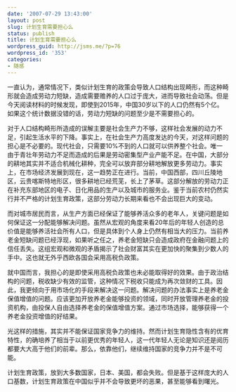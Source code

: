 ```yaml
---
date: '2007-07-29 13:43:00'
layout: post
slug: 计划生育需要担心么
status: publish
title: 计划生育需要担心么
wordpress_guid: http://jsms.me/?p=76
wordpress_id: '353'
categories:
- 随感
---
```


一直认为，通常情况下，类似计划生育的政策会导致人口结构出现畸形，而这种畸形就会造成劳动力短缺，造成需要赡养的人口过于庞大，进而导致社会动荡。但是今天阅读材料的时候发现，即使到2015年，中国30岁以下的人口仍然有5个亿。如果这个统计数据没错的话，劳动力短缺的问题至少是不需要担心的。


对于人口结构畸形所造成的误解主要是社会生产力不够，这样社会发展的动力不足，引起生活水平的下降。事实上，在社会生产力高度发达的今天，对这样问题的担心是不必要的。现代社会，只需要10%不到的人口就可以供养整个社会。唯一由于青壮年劳动力不足而造成的后果是劳动密集型产业产能不足。在中国，大部分的耕地其实并不适合机械化耕种，完全可以放弃部分耕地解放更多劳动力。事实上，在市场经济发展到现在，这一趋势正在进行。当前，中国西部，四川丘陵地区，云贵喀斯特地形区，很多耕地已经荒芜，长上了茅草。这部分解放的劳动力正在补充东部地区的电子、日化用品的生产以及城市的服务业。鉴于当前农村仍然实行并不严格的计划生育政策，这部分劳动力长期来看也不会出现巨大的变动。


而对城市居民而言，从生产方面已经保证了能够养活众多的老年人，关键问题是如何保证这一分配能够解决问题。虽然从宏观的角度来看20年后的年轻人创造的总价值是能够养活社会所有人口，但是具体到个人身上仍然有相当大的压力。当前养老金短缺问题已经浮现，如果听之任之，养老金短缺只会造成政府在金融问题上的信任丢失。这组宏观和微观的矛盾揭示了社会财富其实在更加快的聚集到少数人的手中。这也就无外乎西欧各国会采用高税负政策。


就中国而言，我担心的是即使采用高税负政策也未必能取得好的效果。由于政治结构的问题，税收缺少有效的监管，这种情况下税收只能成为再次敛财的工具。因此，我更倾向于用市场化的手段来解决这一问题。解决问题的办法事实上是养老金保值增值的问题。应该更加开放养老金能够投资的领域，同时开放管理养老金的投资机构，由投保人自由选择养老金的保值增值方案。通过市场选择，能够获得一个养老金投资增值的好结果。


光这样的措施，其实并不能保证国家竞争力的维持。然而计划生育隐性含有的优育特性，的确培养了相当于以前更优秀的年轻人，这一代年轻人无论是知识还是阅历都要大大高于他们的前辈。那么，依靠他们，继续维持国家的竞争力并不是不可能。


计划生育政策，放到大多数国家，日本、美国，都会失败。但是基于这样庞大的人口基数，计划生育政策在中国似乎并不会导致更坏的恶果，甚至能够看到曙光。
